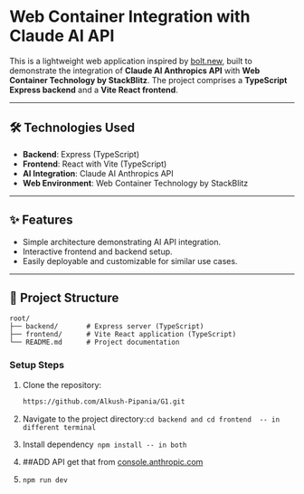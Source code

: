 # Web Container Integration with Claude AI API

This is a lightweight web application inspired by [bolt.new](https://bolt.new), built to demonstrate the integration of **Claude AI Anthropics API** with **Web Container Technology by StackBlitz**. The project comprises a **TypeScript Express backend** and a **Vite React frontend**.

---

## 🛠️ Technologies Used
- **Backend**: Express (TypeScript)
- **Frontend**: React with Vite (TypeScript)
- **AI Integration**: Claude AI Anthropics API
- **Web Environment**: Web Container Technology by StackBlitz

---

## ✨ Features
- Simple architecture demonstrating AI API integration.
- Interactive frontend and backend setup.
- Easily deployable and customizable for similar use cases.

---

## 📂 Project Structure
```plaintext
root/
├── backend/       # Express server (TypeScript)
├── frontend/      # Vite React application (TypeScript)
└── README.md      # Project documentation
```


### Setup Steps
1. Clone the repository:
   ```bash
   https://github.com/Alkush-Pipania/G1.git
   ```

2. Navigate to the project directory:```
   cd backend and cd frontend  -- in different terminal ```
3. Install dependency```
   npm install -- in both```
4. ##ADD API 
   get that from [console.anthropic.com](https://console.anthropic.com/)
5. ```npm run dev```
